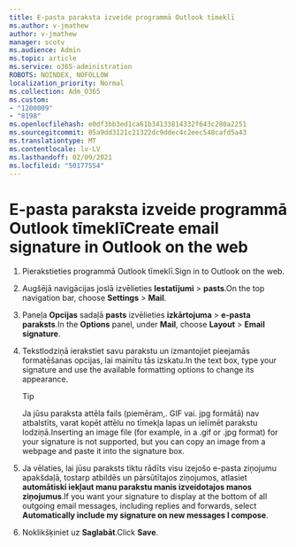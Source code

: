 ```yaml
---
title: E-pasta paraksta izveide programmā Outlook tīmeklī
ms.author: v-jmathew
author: v-jmathew
manager: scotv
ms.audience: Admin
ms.topic: article
ms.service: o365-administration
ROBOTS: NOINDEX, NOFOLLOW
localization_priority: Normal
ms.collection: Adm_O365
ms.custom:
- "1200009"
- "8198"
ms.openlocfilehash: e0df3bb3ed1ca61b34133814332f643c280a2251
ms.sourcegitcommit: 05a9dd3121c21322dc9ddec4c2eec548cafd5a43
ms.translationtype: MT
ms.contentlocale: lv-LV
ms.lasthandoff: 02/09/2021
ms.locfileid: "50177554"
---
```

# <a name="create-email-signature-in-outlook-on-the-web"></a><span data-ttu-id="cc5d5-102">E-pasta paraksta izveide programmā Outlook tīmeklī</span><span class="sxs-lookup"><span data-stu-id="cc5d5-102">Create email signature in Outlook on the web</span></span>

1. <span data-ttu-id="cc5d5-103">Pierakstieties programmā Outlook tīmeklī.</span><span class="sxs-lookup"><span data-stu-id="cc5d5-103">Sign in to Outlook on the web.</span></span>
2. <span data-ttu-id="cc5d5-104">Augšējā navigācijas joslā izvēlieties **Iestatījumi**  >  **pasts**.</span><span class="sxs-lookup"><span data-stu-id="cc5d5-104">On the top navigation bar, choose **Settings** > **Mail**.</span></span>
3. <span data-ttu-id="cc5d5-105">Paneļa **Opcijas** sadaļā **pasts** izvēlieties **izkārtojuma**  >  **e-pasta paraksts**.</span><span class="sxs-lookup"><span data-stu-id="cc5d5-105">In the **Options** panel, under **Mail**, choose **Layout** > **Email signature**.</span></span>
4. <span data-ttu-id="cc5d5-106">Tekstlodziņā ierakstiet savu parakstu un izmantojiet pieejamās formatēšanas opcijas, lai mainītu tās izskatu.</span><span class="sxs-lookup"><span data-stu-id="cc5d5-106">In the text box, type your signature and use the available formatting options to change its appearance.</span></span>

    > [!TIP]
    > <span data-ttu-id="cc5d5-107">Ja jūsu paraksta attēla fails (piemēram,. GIF vai. jpg formātā) nav atbalstīts, varat kopēt attēlu no tīmekļa lapas un ielīmēt parakstu lodziņā.</span><span class="sxs-lookup"><span data-stu-id="cc5d5-107">Inserting an image file (for example, in a .gif or .jpg format) for your signature is not supported, but you can copy an image from a webpage and paste it into the signature box.</span></span>

5. <span data-ttu-id="cc5d5-108">Ja vēlaties, lai jūsu paraksts tiktu rādīts visu izejošo e-pasta ziņojumu apakšdaļā, tostarp atbildēs un pārsūtītajos ziņojumos, atlasiet **automātiski iekļaut manu parakstu manis izveidotajos manos ziņojumus**.</span><span class="sxs-lookup"><span data-stu-id="cc5d5-108">If you want your signature to display at the bottom of all outgoing email messages, including replies and forwards, select **Automatically include my signature on new messages I compose**.</span></span>
6. <span data-ttu-id="cc5d5-109">Noklikšķiniet uz **Saglabāt**.</span><span class="sxs-lookup"><span data-stu-id="cc5d5-109">Click **Save**.</span></span>
